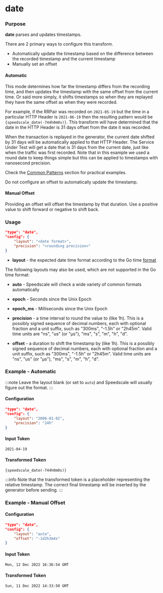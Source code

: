 # date

### Purpose

**date** parses and updates timestamps.

There are 2 primary ways to configure this transform.

- Automatically update the timestamp based on the difference between the recorded timestamp and the current timestamp
- Manually set an offset

#### Automatic

This mode determines how far the timestamp differs from the recording time, and then updates the timestamp with the same offset from the current time. Or said more simply, it shifts timestamps so when they are replayed they have the same offset as when they were recorded.

For example, if the RRPair was recorded on `2021-05-19` but the time in a particular HTTP Header is `2021-06-19` then the resulting pattern would be `{speedscale_date(-744h0m0s)}`. This transform will have determined that the date in the HTTP Header is 31 days offset from the date it was recorded.

When the transaction is replayed in the generator, the current date shifted by 31 days will be automatically applied to that HTTP Header. The Service Under Test will get a date that is 31 days from the current date, just like when the traffic was first recorded. Note that in this example we used a round date to keep things simple but this can be applied to timestamps with nanosecond precision.

Check the [Common Patterns](../../common-patterns/) section for practical examples.

Do not configure an offset to automatically update the timestamp.

#### Manual Offset

Providing an offset will offset the timestamp by that duration.  Use a positive value to shift forward or negative to shift back.

### Usage

```json
"type": "date",
"config": {
    "layout": "<date format>",
    "precision": "<rounding precision>"
}
```

- **layout** - the expected date time format according to the Go time [format](https://pkg.go.dev/time#example-Time.Format)

The following layouts may also be used, which are not supported in the Go time format:

- **auto** - Speedscale will check a wide variety of common formats automatically
- **epoch** - Seconds since the Unix Epoch
- **epoch_ms** - Milliseconds since the Unix Epoch

- **precision** - a time interval to round the value to (like 1h). This is a possibly signed sequence of decimal numbers, each with optional fraction and a unit suffix, such as "300ms", "-1.5h" or "2h45m". Valid time units are "ns", "us" (or "µs"), "ms", "s", "m", "h", "d".
- **offset** - a duration to shift the timestamp by (like 1h). This is a possibly signed sequence of decimal numbers, each with optional fraction and a unit suffix, such as "300ms", "-1.5h" or "2h45m". Valid time units are "ns", "us" (or "µs"), "ms", "s", "m", "h", "d".

### Example - Automatic

:::note
Leave the layout blank (or set to `auto`) and Speedscale will usually figure out the format.
:::

#### Configuration

```json
"type": "date",
"config": {
    "layout": "2006-01-02",
    "precision": "24h"
}
```

#### Input Token

```
2021-04-19
```

#### Transformed Token

```
{speedscale_date(-744h0m0s)}
```

:::info
Note that the transformed token is a placeholder representing the relative timestamp. The correct final timestamp will be inserted by the generator before sending.
:::

### Example - Manual Offset

#### Configuration

```json
"type": "date",
"config": {
    "layout": "auto",
    "offset": "-1d2h3m4s"
}
```

#### Input Token

```
Mon, 12 Dec 2022 16:36:54 GMT
```

#### Transformed Token

```
Sun, 11 Dec 2022 14:33:50 GMT
```

